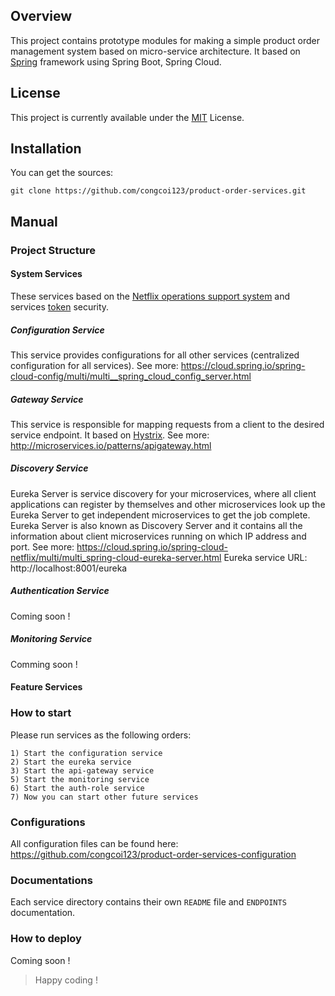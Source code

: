 ## Overview
This project contains prototype modules for making a simple product order management system based on micro-service architecture. It based on [Spring](https://spring.io/) framework using Spring Boot, Spring Cloud.

## License
This project is currently available under the [MIT](https://github.com/congcoi123/product-order-services/blob/master/LICENSE) License.

## Installation
You can get the sources:
```
git clone https://github.com/congcoi123/product-order-services.git
```

## Manual
### Project Structure
#### System Services
These services based on the [Netflix operations support system](https://spring.io/projects/spring-cloud-netflix) and services [token](https://en.wikipedia.org/wiki/JSON_Web_Token) security.

##### Configuration Service
This service provides configurations for all other services (centralized configuration for all services).
See more: https://cloud.spring.io/spring-cloud-config/multi/multi__spring_cloud_config_server.html

##### Gateway Service
This service is responsible for mapping requests from a client to the desired service endpoint. It based on [Hystrix](https://github.com/Netflix/Hystrix).
See more: http://microservices.io/patterns/apigateway.html

##### Discovery Service
Eureka Server is service discovery for your microservices, where all client applications can register by themselves and other microservices look up the Eureka Server to get independent microservices to get the job complete.
Eureka Server is also known as Discovery Server and it contains all the information about client microservices running on which IP address and port.
See more: https://cloud.spring.io/spring-cloud-netflix/multi/multi_spring-cloud-eureka-server.html
Eureka service URL: http://localhost:8001/eureka

##### Authentication Service
Coming soon !

##### Monitoring Service
Comming soon !

#### Feature Services

### How to start
Please run services as the following orders:
```
1) Start the configuration service
2) Start the eureka service
3) Start the api-gateway service
5) Start the monitoring service
6) Start the auth-role service
7) Now you can start other future services
```

### Configurations
All configuration files can be found here: https://github.com/congcoi123/product-order-services-configuration

### Documentations
Each service directory contains their own `README` file and `ENDPOINTS` documentation.

### How to deploy
Coming soon !

> Happy coding !
